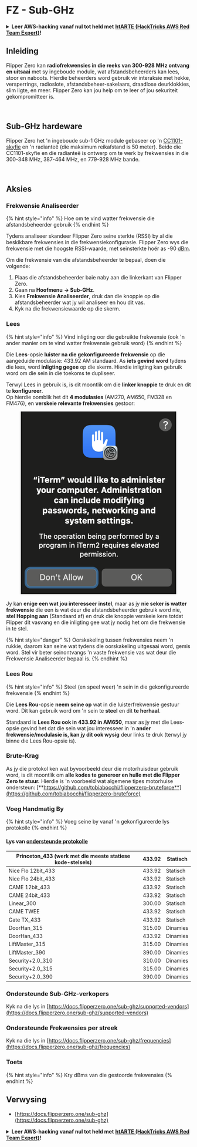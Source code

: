 # FZ - Sub-GHz

<details>

<summary><strong>Leer AWS-hacking vanaf nul tot held met</strong> <a href="https://training.hacktricks.xyz/courses/arte"><strong>htARTE (HackTricks AWS Red Team Expert)</strong></a><strong>!</strong></summary>

Ander maniere om HackTricks te ondersteun:

* As jy jou **maatskappy geadverteer wil sien in HackTricks** of **HackTricks in PDF wil aflaai** Kyk na die [**INSKRYWINGSPLANNE**](https://github.com/sponsors/carlospolop)!
* Kry die [**amptelike PEASS & HackTricks swag**](https://peass.creator-spring.com)
* Ontdek [**Die PEASS Familie**](https://opensea.io/collection/the-peass-family), ons versameling van eksklusiewe [**NFTs**](https://opensea.io/collection/the-peass-family)
* **Sluit aan by die** 💬 [**Discord-groep**](https://discord.gg/hRep4RUj7f) of die [**telegram-groep**](https://t.me/peass) of **volg** ons op **Twitter** 🐦 [**@carlospolopm**](https://twitter.com/hacktricks\_live)**.**
* **Deel jou haktruuks deur PR's in te dien by die** [**HackTricks**](https://github.com/carlospolop/hacktricks) en [**HackTricks Cloud**](https://github.com/carlospolop/hacktricks-cloud) github-opslag.

</details>

## Inleiding <a href="#kfpn7" id="kfpn7"></a>

Flipper Zero kan **radiofrekwensies in die reeks van 300-928 MHz ontvang en uitsaai** met sy ingeboude module, wat afstandsbeheerders kan lees, stoor en naboots. Hierdie beheerders word gebruik vir interaksie met hekke, versperrings, radioslote, afstandsbeheer-sakelaars, draadlose deurklokkies, slim ligte, en meer. Flipper Zero kan jou help om te leer of jou sekuriteit gekompromitteer is.

<figure><img src="../../../.gitbook/assets/image (3) (2) (1).png" alt=""><figcaption></figcaption></figure>

## Sub-GHz hardeware <a href="#kfpn7" id="kfpn7"></a>

Flipper Zero het 'n ingeboude sub-1 GHz module gebaseer op 'n [﻿](https://www.st.com/en/nfc/st25r3916.html#overview)﻿[CC1101-skyfie](https://www.ti.com/lit/ds/symlink/cc1101.pdf) en 'n radianteë (die maksimum reikafstand is 50 meter). Beide die CC1101-skyfie en die radianteë is ontwerp om te werk by frekwensies in die 300-348 MHz, 387-464 MHz, en 779-928 MHz bande.

<figure><img src="../../../.gitbook/assets/image (1) (8) (1).png" alt=""><figcaption></figcaption></figure>

## Aksies

### Frekwensie Analiseerder

{% hint style="info" %}
Hoe om te vind watter frekwensie die afstandsbeheerder gebruik
{% endhint %}

Tydens analiseer skandeer Flipper Zero seine sterkte (RSSI) by al die beskikbare frekwensies in die frekwensiekonfigurasie. Flipper Zero wys die frekwensie met die hoogste RSSI-waarde, met seinsterkte hoër as -90 [dBm](https://en.wikipedia.org/wiki/DBm).

Om die frekwensie van die afstandsbeheerder te bepaal, doen die volgende:

1. Plaas die afstandsbeheerder baie naby aan die linkerkant van Flipper Zero.
2. Gaan na **Hoofmenu** **→ Sub-GHz**.
3. Kies **Frekwensie Analiseerder**, druk dan die knoppie op die afstandsbeheerder wat jy wil analiseer en hou dit vas.
4. Kyk na die frekwensiewaarde op die skerm.

### Lees

{% hint style="info" %}
Vind inligting oor die gebruikte frekwensie (ook 'n ander manier om te vind watter frekwensie gebruik word)
{% endhint %}

Die **Lees**-opsie **luister na die gekonfigureerde frekwensie** op die aangeduide modulasie: 433.92 AM standaard. As **iets gevind word** tydens die lees, word **inligting gegee** op die skerm. Hierdie inligting kan gebruik word om die sein in die toekoms te dupliseer.

Terwyl Lees in gebruik is, is dit moontlik om die **linker knoppie** te druk en dit te **konfigureer**.\
Op hierdie oomblik het dit **4 modulasies** (AM270, AM650, FM328 en FM476), en **verskeie relevante frekwensies** gestoor:

<figure><img src="../../../.gitbook/assets/image (28).png" alt=""><figcaption></figcaption></figure>

Jy kan **enige een wat jou interesseer instel**, maar as jy **nie seker is watter frekwensie** die een is wat deur die afstandsbeheerder gebruik word nie, **stel Hopping aan** (Standaard af) en druk die knoppie verskeie kere totdat Flipper dit vasvang en die inligting gee wat jy nodig het om die frekwensie in te stel.

{% hint style="danger" %}
Oorskakeling tussen frekwensies neem 'n rukkie, daarom kan seine wat tydens die oorskakeling uitgesaai word, gemis word. Stel vir beter seinontvangs 'n vaste frekwensie vas wat deur die Frekwensie Analiseerder bepaal is.
{% endhint %}

### **Lees Rou**

{% hint style="info" %}
Steel (en speel weer) 'n sein in die gekonfigureerde frekwensie
{% endhint %}

Die **Lees Rou**-opsie **neem seine op** wat in die luisterfrekwensie gestuur word. Dit kan gebruik word om 'n sein te **steel** en dit **te herhaal**.

Standaard is **Lees Rou ook in 433.92 in AM650**, maar as jy met die Lees-opsie gevind het dat die sein wat jou interesseer in 'n **ander frekwensie/modulasie is, kan jy dit ook wysig** deur links te druk (terwyl jy binne die Lees Rou-opsie is).

### Brute-Krag

As jy die protokol ken wat byvoorbeeld deur die motorhuisdeur gebruik word, is dit moontlik om **alle kodes te genereer en hulle met die Flipper Zero te stuur.** Hierdie is 'n voorbeeld wat algemene tipes motorhuise ondersteun: [**https://github.com/tobiabocchi/flipperzero-bruteforce**](https://github.com/tobiabocchi/flipperzero-bruteforce)

### Voeg Handmatig By

{% hint style="info" %}
Voeg seine by vanaf 'n gekonfigureerde lys protokolle
{% endhint %}

#### Lys van [ondersteunde protokolle](https://docs.flipperzero.one/sub-ghz/add-new-remote) <a href="#id-3iglu" id="id-3iglu"></a>

| Princeton\_433 (werk met die meeste statiese kode-stelsels) | 433.92 | Statisch  |
| ----------------------------------------------------------- | ------ | --------- |
| Nice Flo 12bit\_433                                         | 433.92 | Statisch  |
| Nice Flo 24bit\_433                                         | 433.92 | Statisch  |
| CAME 12bit\_433                                             | 433.92 | Statisch  |
| CAME 24bit\_433                                             | 433.92 | Statisch  |
| Linear\_300                                                 | 300.00 | Statisch  |
| CAME TWEE                                                   | 433.92 | Statisch  |
| Gate TX\_433                                                | 433.92 | Statisch  |
| DoorHan\_315                                                | 315.00 | Dinamies  |
| DoorHan\_433                                                | 433.92 | Dinamies  |
| LiftMaster\_315                                             | 315.00 | Dinamies  |
| LiftMaster\_390                                             | 390.00 | Dinamies  |
| Security+2.0\_310                                           | 310.00 | Dinamies  |
| Security+2.0\_315                                           | 315.00 | Dinamies  |
| Security+2.0\_390                                           | 390.00 | Dinamies  |
### Ondersteunde Sub-GHz-verkopers

Kyk na die lys in [https://docs.flipperzero.one/sub-ghz/supported-vendors](https://docs.flipperzero.one/sub-ghz/supported-vendors)

### Ondersteunde Frekwensies per streek

Kyk na die lys in [https://docs.flipperzero.one/sub-ghz/frequencies](https://docs.flipperzero.one/sub-ghz/frequencies)

### Toets

{% hint style="info" %}
Kry dBms van die gestoorde frekwensies
{% endhint %}

## Verwysing

* [https://docs.flipperzero.one/sub-ghz](https://docs.flipperzero.one/sub-ghz)

<details>

<summary><strong>Leer AWS-hacking vanaf nul tot held met</strong> <a href="https://training.hacktricks.xyz/courses/arte"><strong>htARTE (HackTricks AWS Red Team Expert)</strong></a><strong>!</strong></summary>

Ander maniere om HackTricks te ondersteun:

* As jy jou **maatskappy geadverteer wil sien in HackTricks** of **HackTricks in PDF wil aflaai** Kyk na die [**INSKRYWINGSPLANNE**](https://github.com/sponsors/carlospolop)!
* Kry die [**amptelike PEASS & HackTricks swag**](https://peass.creator-spring.com)
* Ontdek [**Die PEASS Familie**](https://opensea.io/collection/the-peass-family), ons versameling eksklusiewe [**NFTs**](https://opensea.io/collection/the-peass-family)
* **Sluit aan by die** 💬 [**Discord-groep**](https://discord.gg/hRep4RUj7f) of die [**telegram-groep**](https://t.me/peass) of **volg** ons op **Twitter** 🐦 [**@carlospolopm**](https://twitter.com/hacktricks\_live)**.**
* **Deel jou haktruuks deur PR's in te dien by die** [**HackTricks**](https://github.com/carlospolop/hacktricks) en [**HackTricks Cloud**](https://github.com/carlospolop/hacktricks-cloud) github-opslag.

</details>
